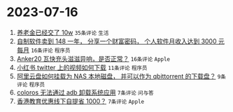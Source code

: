 # 2023-07-16

1. [养老金已经交了 10w](https://www.v2ex.com/t/957087) `35条评论` `生活`
1. [自制软件卖到 148 一年， 分享一个财富密码， 个人软件月收入达到 3000 元每月](https://www.v2ex.com/t/957105) `16条评论` `程序员`
1. [Anker20 瓦快充头滋滋异响，是否正常？](https://www.v2ex.com/t/957084) `16条评论` `Apple`
1. [小红书 twitter 上的视频如何下载](https://www.v2ex.com/t/957096) `11条评论` `程序员`
1. [阿里云盘如何挂载为 NAS 本地磁盘， 并可以作为 qbittorrent 的下载盘？](https://www.v2ex.com/t/957095) `9条评论` `程序员`
1. [coloros 无法通过 adb 卸载系统应用](https://www.v2ex.com/t/957108) `7条评论` `问与答`
1. [香港教育优惠线下自提省 1000？](https://www.v2ex.com/t/957097) `7条评论` `Apple`
